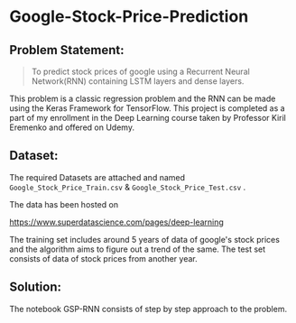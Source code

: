 # Google-Stock-Price-Prediction

## Problem Statement:
>To predict stock prices of google using a Recurrent Neural Network(RNN) containing LSTM layers and dense layers.

This problem is a classic regression problem and the RNN can be made using the Keras Framework for TensorFlow.
This project is completed as a part of my enrollment in the Deep Learning course taken by Professor Kiril Eremenko and offered on Udemy.

## Dataset:
The required Datasets are attached and named `Google_Stock_Price_Train.csv` &  `Google_Stock_Price_Test.csv` .

The data has been hosted on 

https://www.superdatascience.com/pages/deep-learning

The training set includes around 5 years of data of google's stock prices and the algorithm aims to figure out a trend
of the same. The test set consists of data of stock prices from another year.

## Solution:
The notebook GSP-RNN consists of step by step approach to the problem.
